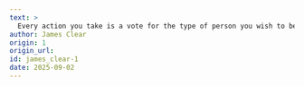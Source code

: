 ```yaml
---
text: >
  Every action you take is a vote for the type of person you wish to become.
author: James Clear
origin: 1
origin_url:
id: james_clear-1
date: 2025-09-02 
---
```

